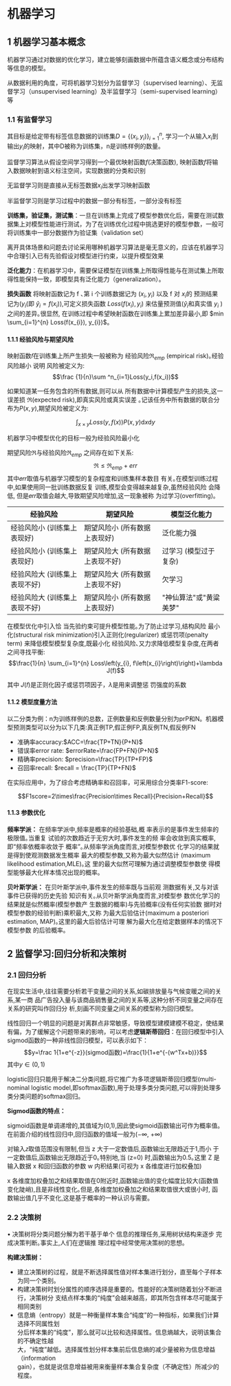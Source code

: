 # 机器学习

## 1 机器学习基本概念

机器学习通过对数据的优化学习，建立能够刻画数据中所蕴含语义概念或分布结构等信息的模型。

从数据利用的角度，可将机器学习划分为监督学习（supervised learning）、无监督学习（unsupervised learning）及半监督学习（semi-supervised learning）等

### 1.1 有监督学习

其目标是给定带有标签信息数据的训练集$D=\{(x_i,y_i)\}^n_{i=1}$, 学习一个从输入$x_i$到输出$y_i$的映射，其中D被称为训练集，n是训练样例的数量。

监督学习算法从假设空间学习得到一个最优映射函数$f$(决策函数), 映射函数$f$将输入数据映射到语义标注空间，实现数据的分类和识别

无监督学习则是直接从无标签数据$x_i$出发学习映射函数

半监督学习则是学习过程中的数据一部分有标签，一部分没有标签

**训练集，验证集，测试集**：⼀旦在训练集上完成了模型参数优化后，需要在测试数据集上对模型性能进⾏测试，为了在训练优化过程中挑选更好的模型参数，⼀般可将训练集中⼀部分数据作为验证集（validation set）

离开具体场景和问题去讨论采用哪种机器学习算法是毫⽆意义的，应该在机器学习中合理引⼊已有先验假设对模型进⾏约束，以提升模型效果

**泛化能力**：在机器学习中，需要保证模型在训练集上所取得性能与在测试集上所取得性能保持一致，即模型具有泛化能力（generalization）。

**损失函数**
将映射函数记为 f ､第 i 个训练数据记为 $(x_{i}, y_{i})$ 以及 f 对 $x_{i}$的 预测结果记为($y_i$(即 $\widehat{y}_{i}=f(x_{i})$),可定义损失函数 $Loss(f(x_{i}), y_{i})$ 来估量预测值($\widehat y_i$和真实值 $y_{i}$ )之间的差异｡很显然, 在训练过程中希望映射函数在训练集上累加差异最小,即 $min \sum_{i=1}^{n} Loss(f(x_{i}), y_{i})$。

#### 1.1.1 经验风险与期望风险

映射函数𝑓在训练集上所产⽣损失⼀般被称为 经验风险$\Re_{emp}$ (empirical risk)｡经验风险越小 说明 风险被定义为:
$$\frac {1}{n}\sum ^n_{i=1}Loss(y_i,f(x_i))$$


如果知道某⼀任务包含的所有数据,则可以从 所有数据中计算模型产⽣的损失,这⼀误差损 $\Re$(expected risk),即真实风险或真实误差 ｡记该任务中所有数据的联合分布为$P(x,y)$,期望风险被定义为:

$$\int_{x\times y}Loss(y,f(x))P(x,y)\mathrm d x\mathrm d y$$


机器学习中模型优化的目标一般为经验风险最小化

期望风险$\Re$与经验风险$\Re_{emp}$ 之间存在如下关系: $$\mathfrak{R} \leq \mathfrak{R}_{emp }+e r r$$ 其中𝑒𝑟𝑟取值与机器学习模型的复杂程度和训练集样本数目 有关｡在模型训练过程中,如果使用同一批训练数据反复 训练,模型会变得越来越复杂,虽然经验风险 会降低, 但是𝑒𝑟𝑟取值会越大,导致期望风险增加,这一现象被称 为过学习(overfitting)｡

| 经验风险             | 期望风险              | 模型泛化能力        |
| ---------------- | ----------------- | ------------- |
| 经验风险小 (训练集上表现好)  | 期望风险小 (所有数据上表现好)  | 泛化能力强         |
| 经验风险小 (训练集上表现好)  | 期望风险大 (所有数据上表现不好) | 过学习 (模型过于复杂)  |
| 经验风险大 (训练集上表现不好) | 期望风险大 (所有数据上表现不好) | 欠学习           |
| 经验风险大 (训练集上表现不好) | 期望风险小 (所有数据上表现好)  | "神仙算法"或"黄粱美梦" |

在模型优化中引入恰 当先验约束可提升模型性能｡为了防止过学习,结构风险 最小化(structural risk minimization)引入正则化(regularizer) 或惩罚项(penalty term) 来降低模型模型复杂度,既最小化 经验风险､又力求降低模型复杂度,在两者之间寻找平衡: $$\frac{1}{n} \sum_{i=1}^{n} Loss\left(y_{i}, f\left(x_{i}\right)\right)+\lambda J(f)$$

其中 𝐽(𝑓)是正则化因子或惩罚项因子，$\lambda$是用来调整惩 罚强度的系数

#### 1.1.2 模型度量方法

以二分类为例：n为训练样例的总数，正例数量和反例数量分别为prP和N。机器模型预测类型可以分为以下几类:真正例TP,假正例FP,真反例TN,假反例FN
- 准确率accuracy:$ACC=\frac{TP+TN}{P+N}$
- 错误率error rate: $errorRate=\frac{FP+FN}{P+N}$
- 精确率precision: $precision=\frac{TP}{TP+FP}$
- 召回率recall: $recall = \frac{TP}{TP+FN}$

在实际应用中，为了综合考虑精确率和召回率，可采用综合分类率F1-score:

$$F1score=2\times\frac{Precision\times Recall}{Precision+Recall}$$

#### 1.1.3 参数优化

**频率学派：** 在频率学派中,频率是概率的经验基础,概 率表示的是事件发⽣频率的极限值｡当重复 试验的次数趋近于⽆穷⼤时,事件发⽣的频 率会收敛到真实概率,即“频率依概率收敛于 概率”｡从频率学派角度⽽⾔,对模型参数优 化学习的结果就是得到使观测数据发⽣概率 最⼤的模型参数,又称为最⼤似然估计 (maximum likelihood estimation,MLE)｡这 里的最⼤似然可理解为通过调整模型参数使 得模型能够最⼤化样本情况出现的概率｡

**贝叶斯学派：** 在贝叶斯学派中,事件发⽣的频率既与当前观 测数据有关,又与对该事件已获得的历史先验 知识有关｡从贝叶斯学派角度⽽⾔,对模型参 数优化学习的结果就是似然概率(模型参数产 ⽣数据的概率)与先验概率(没有任何实验数 据时对模型参数的经验判断)乘积最⼤,又称 为最⼤后验估计(maximum a posteriori estimation, MAP)｡这里的最⼤后验估计可理 解为最⼤化在给定数据样本的情况下模型参数 的后验概率｡


## 2 监督学习:回归分析和决策树

### 2.1 回归分析

在现实⽣活中,往往需要分析若⼲变量之间的关系,如碳排放量与⽓候变暖之间的关系,某⼀商 品⼴告投⼊量与该商品销售量之间的关系等,这种分析不同变量之间存在关系的研究叫作回归分 析,刻画不同变量之间关系的模型称为回归模型｡

线性回归一个明显的问题是对离群点非常敏感，导致模型建模建模不稳定，使结果有偏，为了缓解这个问题带来的影响，可以考虑**逻辑斯蒂回归**：在回归模型中引入sigmod函数的一种非线性回归模型，可以表示如下：$$y=\frac 1{1+e^{-z}}(sigmod函数)=\frac{1}{1+e^{-(w^Tx+b)}}$$
其中$y\in (0,1)$

logistic回归只能用于解决二分类问题,将它推广为多项逻辑斯蒂回归模型(multi-nominal logistic model,即softmax函数),用于处理多类分类问题,可以得到处理多类分类问题的softmax回归｡

**Sigmod函数的特点：**

sigmoid函数是单调递增的,其值域为(0,1),因此使sigmoid函数输出可作为概率值｡ 在前面介绍的线性回归中,回归函数的值域⼀般为(−∞, +∞)

对输⼊𝑧取值范围没有限制,但当 z ⼤于⼀定数值后,函数输出⽆限趋近于1,⽽小 于⼀定数值后,函数输出⽆限趋近于0｡特别地,当 \(z=0\) 时,函数输出为0.5｡这里 Z 是输⼊数据 x 和回归函数的参数 w 内积结果(可视为 x 各维度进⾏加权叠加)

x 各维度加权叠加之和结果取值在0附近时,函数输出值的变化幅度比较⼤(函数值 变化陡峭),且是非线性变化｡但是,各维度加权叠加之和结果取值很⼤或很小时, 函数输出值⼏乎不变化,这是基于概率的⼀种认识与需要｡

### 2.2 决策树

• 决策树将分类问题分解为若干基于单个 信息的推理任务,采用树状结构来逐步 完成决策判断｡事实上,人们在逻辑推 理过程中经常使用决策树的思想｡ 

**构建决策树：**

- 建立决策树的过程，就是不断选择属性值对样本集进行划分，直至每个子样本为同一个类别。
- 构建决策树时划分属性的顺序选择是重要的。性能好的决策树随着划分不断进行，决策树分 支结点样本集的“纯度”会越来越高，即其所包含样本尽可能属于相同类别
- 信息熵（entropy）就是一种衡量样本集合“纯度”的一种指标，如果我们计算选择不同属性划  
分后样本集的“纯度”，那么就可以比较和选择属性。信息熵越大，说明该集合的不确定性越  
大，“纯度”越低。选择属性划分样本集前后信息熵的减少量被称为信息增益（information  
gain），也就是说信息增益被用来衡量样本集合复杂度（不确定性）所减少的程度。